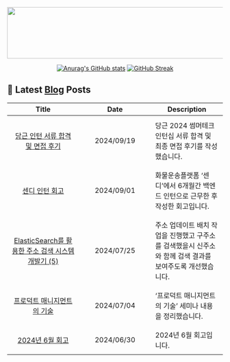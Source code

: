 
<a href="https://github.com/shkisme/gitanimals">
  <img src="https://render.gitanimals.org/lines/shkisme?pet-id=855" width="1000" height="120"/>
</a>

<div align = "center">
  
[![Anurag's GitHub stats](https://github-readme-stats.vercel.app/api?username=shkisme&rank_icon=github&include_all_commits=true&count_private=true&show_icons=true&theme=shades-of-purple&show=reviews,discussions_started,discussions_answered,prs_merged,prs_merged_percentage)](https://github.com/anuraghazra/github-readme-stats) 
[![GitHub Streak](https://streak-stats.demolab.com?user=shkisme&theme=shades-of-purple&card_width=350)](https://git.io/streak-stats)  
</div>

## 📝 Latest [Blog](https://shkisme.vercel.app/) Posts

<table style="width: 100%; text-align: center;"><thead>
<tr>
    <th>Title</th>
    <th>Date</th>
    <th>Description</th>
</tr>
</thead><tbody>
<tr>
        <td style="width: 33%; padding: 10px;">
            <a href="https://shkisme.vercel.app/daangn-intern-interview">당근 인턴 서류 합격 및 면접 후기</a>
        </td>
        <td style="width: 33%; padding: 10px;">2024/09/19</td>
        <td style="width: 33%; padding: 10px; text-align: left;">당근 2024 썸머테크 인턴십 서류 합격 및 최종 면접 후기를 작성했습니다.</td>
    </tr>
    <tr>
        <td style="width: 33%; padding: 10px;">
            <a href="https://shkisme.vercel.app/sendy-intern-retrospect">센디 인턴 회고</a>
        </td>
        <td style="width: 33%; padding: 10px;">2024/09/01</td>
        <td style="width: 33%; padding: 10px; text-align: left;">화물운송플랫폼 ‘센디’에서 6개월간 백엔드 인턴으로 근무한 후 작성한 회고입니다.</td>
    </tr>
    <tr>
        <td style="width: 33%; padding: 10px;">
            <a href="https://shkisme.vercel.app/ElasticSearch-Juso-Search-5">ElasticSearch를 활용한 주소 검색 시스템 개발기 (5)</a>
        </td>
        <td style="width: 33%; padding: 10px;">2024/07/25</td>
        <td style="width: 33%; padding: 10px; text-align: left;">주소 업데이트 배치 작업을 진행했고 구주소를 검색했을시 신주소와 함께 검색 결과를 보여주도록 개선했습니다.</td>
    </tr>
    <tr>
        <td style="width: 33%; padding: 10px;">
            <a href="https://shkisme.vercel.app/product-management-skill">프로덕트 매니지먼트의 기술</a>
        </td>
        <td style="width: 33%; padding: 10px;">2024/07/04</td>
        <td style="width: 33%; padding: 10px; text-align: left;">‘프로덕트 매니지먼트의 기술’ 세미나 내용을 정리했습니다.</td>
    </tr>
    <tr>
        <td style="width: 33%; padding: 10px;">
            <a href="https://shkisme.vercel.app/2024-06-log">2024년 6월 회고</a>
        </td>
        <td style="width: 33%; padding: 10px;">2024/06/30</td>
        <td style="width: 33%; padding: 10px; text-align: left;">2024년 6월 회고입니다.</td>
    </tr>
    </tbody></table>